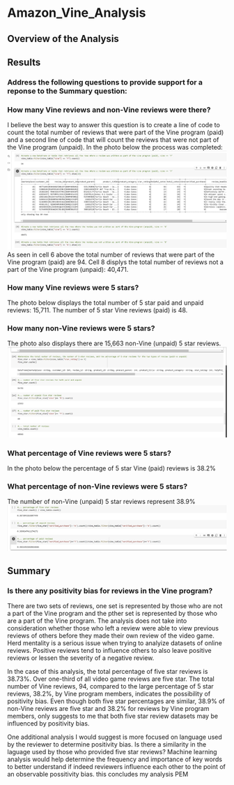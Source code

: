 # Amazon_Vine_Analysis
## Overview of the Analysis



## Results
### Address the following questions to provide support for a reponse to the Summary question:

### How many Vine reviews and non-Vine reviews were there?
I believe the best way to answer this question is to create a line of code to count the total number of reviews that were part of the Vine program (paid) and a second line of code that will count the reviews that were not part of the Vine program (unpaid). In the photo below the process was completed:
<img src="Resources/count.png">
As seen in cell 6 above the total number of reviews that were part of the Vine program (paid) are 94. Cell 8 displys the total number of reviews not a part of the Vine program (unpaid): 40,471.

### How many Vine reviews were 5 stars? 
The photo below displays the total number of 5 star paid and unpaid reviews: 15,711. The number of 5 star Vine reviews (paid) is 48.
### How many non-Vine reviews were 5 stars?
The photo also displays there are 15,663 non-Vine (unpaid) 5 star reviews.
<img src="Resources/fivestar_reviews.png">

### What percentage of Vine reviews were 5 stars? 
In the photo below the percentage of 5 star Vine (paid) reviews is 38.2%
### What percentage of non-Vine reviews were 5 stars?
The number of non-Vine (unpaid) 5 star reviews represent 38.9%
<img src="Resources/fivestar_percentages.png">


## Summary 
### Is there any positivity bias for reviews in the Vine program? 
There are two sets of reviews, one set is represented by those who are not a part of the Vine program and the pther set is represented by those who are a part of the Vine program. The analysis does not take into consideration whether those who left a review were able to view previous reviews of others before they made their own review of the video game. Herd mentality is a serious issue when trying to analyize datasets of online reviews. Positive reviews tend to influence others to also leave positive reviews or lessen the severity of a negative review. 

In the case of this analysis, the total percentage of five star reviews is 38.73%. Over one-third of all video game reviews are five star. The total number of Vine reviews, 94, compared to the large percentage of 5 star reviews, 38.2%, by Vine program members, indicates the possibility of positivity bias. Even though both five star percentages are similar, 38.9% of non-Vine reviews are five star and 38.2% for reviews by Vine program members, only suggests to me that both five star review datasets may be influenced by positivity bias.

One additional analysis I would suggest is more focused on language used by the reviewer to determine positivity bias. Is there a similarity in the laguage used by those who provided five star reviews? Machine learning analysis would help determine the frequency and importance of key words to better understand if indeed reviewers influence each other to the point of an observable possitivity bias.
this concludes my analysis PEM
